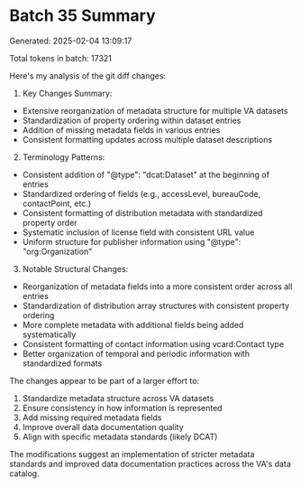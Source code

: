# Batch 35 Summary

Generated: 2025-02-04 13:09:17

Total tokens in batch: 17321

Here's my analysis of the git diff changes:

1. Key Changes Summary:
- Extensive reorganization of metadata structure for multiple VA datasets
- Standardization of property ordering within dataset entries
- Addition of missing metadata fields in various entries
- Consistent formatting updates across multiple dataset descriptions

2. Terminology Patterns:
- Consistent addition of "@type": "dcat:Dataset" at the beginning of entries
- Standardized ordering of fields (e.g., accessLevel, bureauCode, contactPoint, etc.)
- Consistent formatting of distribution metadata with standardized property order
- Systematic inclusion of license field with consistent URL value
- Uniform structure for publisher information using "@type": "org:Organization"

3. Notable Structural Changes:
- Reorganization of metadata fields into a more consistent order across all entries
- Standardization of distribution array structures with consistent property ordering
- More complete metadata with additional fields being added systematically
- Consistent formatting of contact information using vcard:Contact type
- Better organization of temporal and periodic information with standardized formats

The changes appear to be part of a larger effort to:
1. Standardize metadata structure across VA datasets
2. Ensure consistency in how information is represented
3. Add missing required metadata fields
4. Improve overall data documentation quality
5. Align with specific metadata standards (likely DCAT)

The modifications suggest an implementation of stricter metadata standards and improved data documentation practices across the VA's data catalog.